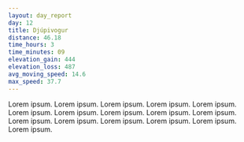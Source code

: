 ```yaml
---
layout: day_report
day: 12
title: Djúpivogur
distance: 46.18
time_hours: 3
time_minutes: 09
elevation_gain: 444
elevation_loss: 487
avg_moving_speed: 14.6
max_speed: 37.7
---
```


Lorem ipsum. Lorem ipsum. Lorem ipsum. Lorem ipsum. Lorem ipsum. Lorem ipsum. Lorem ipsum. Lorem ipsum.
Lorem ipsum. Lorem ipsum. Lorem ipsum. Lorem ipsum. Lorem ipsum. Lorem ipsum. Lorem ipsum. Lorem ipsum.

